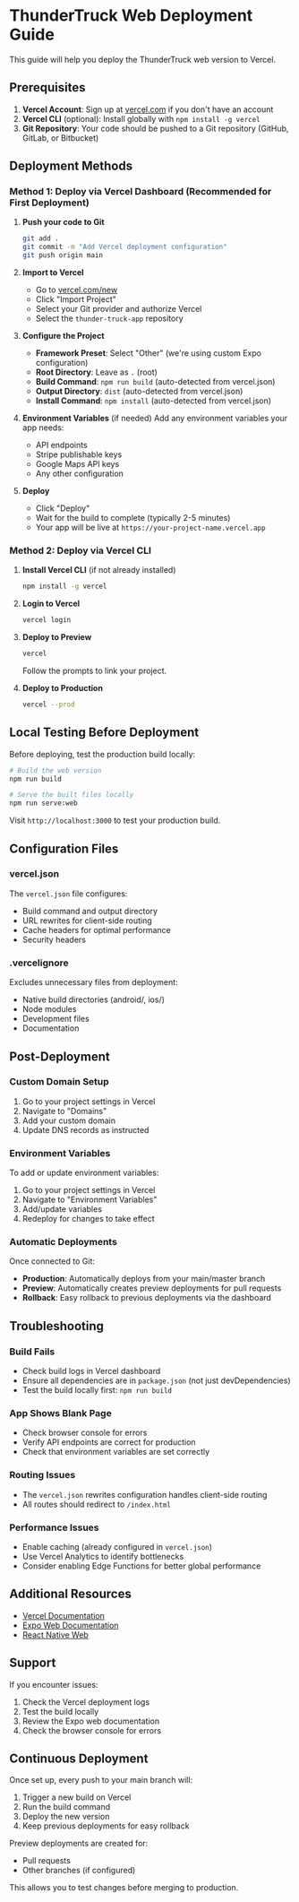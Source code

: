 # ThunderTruck Web Deployment Guide

This guide will help you deploy the ThunderTruck web version to Vercel.

## Prerequisites

1. **Vercel Account**: Sign up at [vercel.com](https://vercel.com) if you don't have an account
2. **Vercel CLI** (optional): Install globally with `npm install -g vercel`
3. **Git Repository**: Your code should be pushed to a Git repository (GitHub, GitLab, or Bitbucket)

## Deployment Methods

### Method 1: Deploy via Vercel Dashboard (Recommended for First Deployment)

1. **Push your code to Git**
   ```bash
   git add .
   git commit -m "Add Vercel deployment configuration"
   git push origin main
   ```

2. **Import to Vercel**
   - Go to [vercel.com/new](https://vercel.com/new)
   - Click "Import Project"
   - Select your Git provider and authorize Vercel
   - Select the `thunder-truck-app` repository

3. **Configure the Project**
   - **Framework Preset**: Select "Other" (we're using custom Expo configuration)
   - **Root Directory**: Leave as `.` (root)
   - **Build Command**: `npm run build` (auto-detected from vercel.json)
   - **Output Directory**: `dist` (auto-detected from vercel.json)
   - **Install Command**: `npm install` (auto-detected from vercel.json)

4. **Environment Variables** (if needed)
   Add any environment variables your app needs:
   - API endpoints
   - Stripe publishable keys
   - Google Maps API keys
   - Any other configuration

5. **Deploy**
   - Click "Deploy"
   - Wait for the build to complete (typically 2-5 minutes)
   - Your app will be live at `https://your-project-name.vercel.app`

### Method 2: Deploy via Vercel CLI

1. **Install Vercel CLI** (if not already installed)
   ```bash
   npm install -g vercel
   ```

2. **Login to Vercel**
   ```bash
   vercel login
   ```

3. **Deploy to Preview**
   ```bash
   vercel
   ```
   Follow the prompts to link your project.

4. **Deploy to Production**
   ```bash
   vercel --prod
   ```

## Local Testing Before Deployment

Before deploying, test the production build locally:

```bash
# Build the web version
npm run build

# Serve the built files locally
npm run serve:web
```

Visit `http://localhost:3000` to test your production build.

## Configuration Files

### vercel.json
The `vercel.json` file configures:
- Build command and output directory
- URL rewrites for client-side routing
- Cache headers for optimal performance
- Security headers

### .vercelignore
Excludes unnecessary files from deployment:
- Native build directories (android/, ios/)
- Node modules
- Development files
- Documentation

## Post-Deployment

### Custom Domain Setup
1. Go to your project settings in Vercel
2. Navigate to "Domains"
3. Add your custom domain
4. Update DNS records as instructed

### Environment Variables
To add or update environment variables:
1. Go to your project settings in Vercel
2. Navigate to "Environment Variables"
3. Add/update variables
4. Redeploy for changes to take effect

### Automatic Deployments
Once connected to Git:
- **Production**: Automatically deploys from your main/master branch
- **Preview**: Automatically creates preview deployments for pull requests
- **Rollback**: Easy rollback to previous deployments via the dashboard

## Troubleshooting

### Build Fails
- Check build logs in Vercel dashboard
- Ensure all dependencies are in `package.json` (not just devDependencies)
- Test the build locally first: `npm run build`

### App Shows Blank Page
- Check browser console for errors
- Verify API endpoints are correct for production
- Check that environment variables are set correctly

### Routing Issues
- The `vercel.json` rewrites configuration handles client-side routing
- All routes should redirect to `/index.html`

### Performance Issues
- Enable caching (already configured in `vercel.json`)
- Use Vercel Analytics to identify bottlenecks
- Consider enabling Edge Functions for better global performance

## Additional Resources

- [Vercel Documentation](https://vercel.com/docs)
- [Expo Web Documentation](https://docs.expo.dev/workflow/web/)
- [React Native Web](https://necolas.github.io/react-native-web/)

## Support

If you encounter issues:
1. Check the Vercel deployment logs
2. Test the build locally
3. Review the Expo web documentation
4. Check the browser console for errors

## Continuous Deployment

Once set up, every push to your main branch will:
1. Trigger a new build on Vercel
2. Run the build command
3. Deploy the new version
4. Keep previous deployments for easy rollback

Preview deployments are created for:
- Pull requests
- Other branches (if configured)

This allows you to test changes before merging to production.

